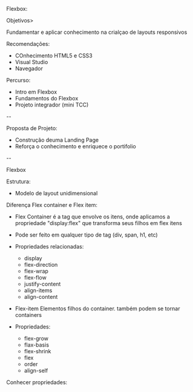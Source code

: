 Flexbox:

Objetivos>

Fundamentar e aplicar conhecimento na crialçao de layouts responsivos

Recomendações:
- COnhecimento HTML5 e CSS3
- Visual Studio
- Navegador

Percurso:
- Intro em Flexbox
- Fundamentos do Flexbox
- Projeto integrador (mini TCC)


--

Proposta de Projeto:
- Construção deuma Landing Page
- Reforça o conhecimento e enriquece o portifolio

--

Flexbox

Estrutura:
- Modelo de layout unidimensional


Diferença Flex container e Flex item:
- Flex Container é a tag que envolve os itens, onde aplicamos a propriedade "display:flex" que transforma seus filhos em flex itens
- Pode ser feito em qualquer tipo de tag (div, span, h1, etc)
- Propriedades relacionadas:
    - display
    - flex-direction
    - flex-wrap
    - flex-flow
    - justify-content
    - align-items
    - align-content

- Flex-item
    Elementos filhos do container. também podem se tornar containers
- Propriedades:
    - flex-grow
    - flax-basis
    - flex-shrink
    - flex
    - order
    - align-self

Conhecer propriedades: